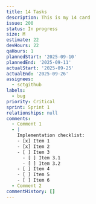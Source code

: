 ```yaml
---
title: 14 Tasks
description: This is my 14 card
issue: 200
status: In progress
size: M
estimate: 22
devHours: 22
qaHours: 1
plannedStart: '2025-09-10'
plannedEnd: '2025-09-11'
actualStart: '2025-09-25'
actualEnd: '2025-09-26'
assignees:
  - sctgithub
labels:
  - bug
priority: Critical
sprint: Sprint 1
relationships: null
comments:
  - Comment 1
  - |
    Implementation checklist:
    - [x] Item 1
    - [x] Item 2
    - [ ] Item 3
      - [ ] Item 3.1
      - [ ] Item 3.2
    - [ ] Item 4
    - [ ] Item 5
    - [ ] Item 6
  - Comment 2
commentHistory: []
---
```


